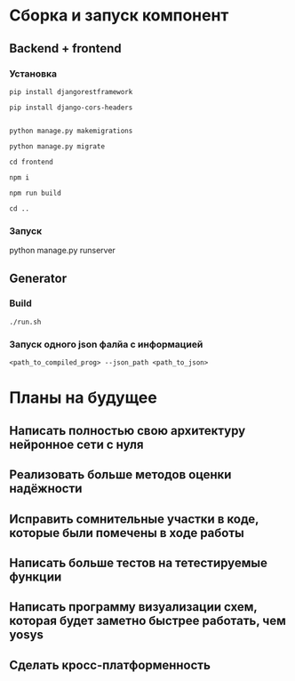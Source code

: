 # Сборка и запуск компонент
## Backend + frontend
### Установка
```
pip install djangorestframework

pip install django-cors-headers


python manage.py makemigrations

python manage.py migrate

cd frontend

npm i

npm run build

cd ..
```
### Запуск
python manage.py runserver


## Generator
### Build
```
./run.sh
```

### Запуск одного json фалйа с информацией
```
<path_to_compiled_prog> --json_path <path_to_json>
```

# Планы на будущее
## Написать полностью свою архитектуру нейронное сети с нуля
## Реализовать больше методов оценки надёжности
## Исправить сомнительные участки в коде, которые были помечены в ходе работы
## Написать больше тестов на тетестируемые функции
## Написать программу визуализации схем, которая будет заметно быстрее работать, чем yosys
## Сделать кросс-платформенность

